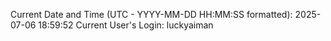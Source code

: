 Current Date and Time (UTC - YYYY-MM-DD HH:MM:SS formatted): 2025-07-06 18:59:52
Current User's Login: luckyaiman
